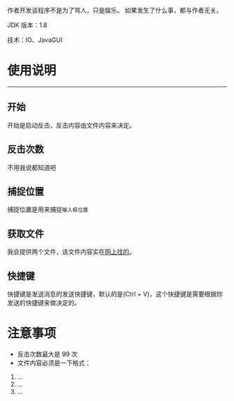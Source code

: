 作者开发该程序不是为了骂人，只是娱乐。
如果发生了什么事，都与作者无关。

JDK 版本：1.8

技术：IO、JavaGUI



# 使用说明

---



## 开始

开始是启动反击，反击内容由文件内容来决定。



## 反击次数

不用我说都知道吧



## 捕捉位置

捕捉位置是用来捕捉`输入框位置`



## 获取文件

我会提供两个文件，该文件内容实在[网上找的](https://github.com/cndiandian/zuanbot.com)。



## 快捷键

快捷键是发送消息的发送快捷键，默认的是(Ctrl + V)，这个快捷键是需要根据你发送的快捷键来做决定的。



# 注意事项

- 反击次数最大是 99 次
- 文件内容必须是一下格式：
 1. ...
 2. ...
 3. ...





